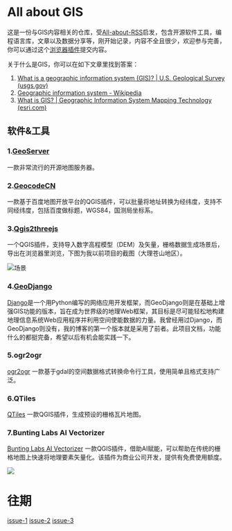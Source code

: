 **All about GIS**
===

这是一份与GIS内容相关的仓库，受[All-about-RSS](https://github.com/AboutRSS/ALL-about-RSS)启发，包含开源软件工具，编程语言库，文章以及数据分享等，刚开始记录，内容不全且很少，欢迎参与完善，你可以通过这个<a href="./archieve/issuer/README.md">浏览器插件</a>提交内容。

关于什么是GIS，你可以在如下文章里找到答案：

1. [What is a geographic information system (GIS)? | U.S. Geological Survey (usgs.gov)](https://www.usgs.gov/faqs/what-geographic-information-system-gis)
2. [Geographic information system - Wikipedia](https://en.wikipedia.org/wiki/Geographic_information_system)
3. [What is GIS? | Geographic Information System Mapping Technology (esri.com)](https://www.esri.com/en-us/what-is-gis/overview)



## 软件&工具

### 1.[GeoServer](https://geoserver.org/)

一款非常流行的开源地图服务器。

### 2.[GeocodeCN](https://github.com/WShihan/GeocodeCN)

一款基于百度地图开放平台的QGIS插件，可以批量将地址转换为经纬度，支持不同经纬度，包括百度做标题，WGS84，国测局坐标系。

### 3.[Qgis2threejs](https://github.com/minorua/Qgis2threejs)

一个QGIS插件，支持导入数字高程模型（DEM）及矢量，栅格数据生成场景后，导出在浏览器里浏览，下图为我以前项目的截图（大理苍山地区）。

![场景](https://md-1301600412.cos.ap-nanjing.myqcloud.com/pic/typora/image-20240630023143475.png)



### 4.[GeoDjango](https://docs.djangoproject.com/en/1.11/ref/contrib/gis/)

[Django](https://docs.djangoproject.com/en/5.0/)是一个用Python编写的网络应用开发框架，而GeoDjango则是在基础上增强GIS功能的版本，旨在成为世界级的地理Web框架，其目标是尽可能轻松地构建地理信息系统Web应用程序并利用空间使能数据的力量。我曾经用过Django，而GeoDjango则没有，我的博客的第一个版本就是采用了前者。此项目文档，功能什么的都挺完备，希望以后有机会能实践一下。

### 5.ogr2ogr

[ogr2ogr](https://gdal.org/programs/ogr2ogr.html)
一款基于gdal的空间数据格式转换命令行工具，使用简单且格式支持广泛。

### 6.QTiles

[QTiles](https://github.com/nextgis/qgis_qtiles)
一款QGIS插件，生成预设的栅格瓦片地图。

### 7.Bunting Labs AI Vectorizer

[Bunting Labs AI Vectorizer](https://buntinglabs.com/solutions/ai-vectorizer-qgis-plugin)
一款QGIS插件，借助AI赋能，可以帮助在传统的栅格地图上快速将地理要素矢量化。该插件为商业公司开发，提供有免费使用额度。

![](https://md-1301600412.cos.ap-nanjing.myqcloud.com/pic/typora/qgis_polygon.gif)



往期
===

[issue-1](/issues/issue-1.md)  [issue-2](/issues/issue-2.md)  [issue-3](/issues/issue-3.md)





